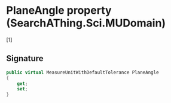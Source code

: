 # PlaneAngle property (SearchAThing.Sci.MUDomain)
[1]

## Signature
```csharp
public virtual MeasureUnitWithDefaultTolerance PlaneAngle
{
    get;
    set;
}
```

